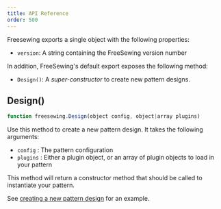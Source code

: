 ```yaml
---
title: API Reference
order: 500
---
```


Freesewing exports a single object with the following properties:

- `version`: A string containing the FreeSewing version number

In addition, FreeSewing's default export exposes the following method:

- `Design()`: A *super-constructor* to create new pattern designs.

## Design()

```js
function freesewing.Design(object config, object|array plugins)
```

Use this method to create a new pattern design. It takes the following arguments:

- `config` : The pattern configuration
- `plugins` : Either a plugin object, or an array of plugin objects to load in your pattern

<tip>

This method will return a constructor method that should be called to instantiate your pattern.

See [creating a new pattern design](/concepts/new-design) for an example.

</Tip>